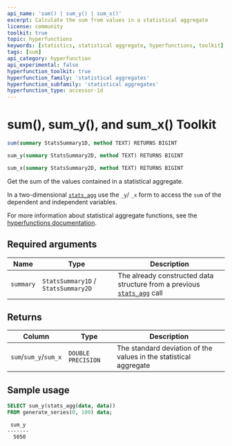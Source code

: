 ```yaml
---
api_name: 'sum() | sum_y() | sum_x()'
excerpt: Calculate the sum from values in a statistical aggregate
license: community
toolkit: true
topic: hyperfunctions
keywords: [statistics, statistical aggregate, hyperfunctions, toolkit]
tags: [sum]
api_category: hyperfunction
api_experimental: false
hyperfunction_toolkit: true
hyperfunction_family: 'statistical aggregates'
hyperfunction_subfamily: 'statistical aggregates'
hyperfunction_type: accessor-1d
---
```


# sum(), sum_y(), and sum_x() <tag type="toolkit">Toolkit</tag>

```SQL
sum(summary StatsSummary1D, method TEXT) RETURNS BIGINT
```
```SQL
sum_y(summary StatsSummary2D, method TEXT) RETURNS BIGINT
```
```SQL
sum_x(summary StatsSummary2D, method TEXT) RETURNS BIGINT
```

Get the  sum of the values contained in a statistical aggregate.

In a two-dimensional [`stats_agg`][stats-agg] use the `_y`/ `_x` form to access the 
`sum` of the dependent and independent variables. 


For more information about statistical aggregate functions, see the
[hyperfunctions documentation][hyperfunctions-stats-agg].

## Required arguments

|Name|Type|Description|
|-|-|-|
|`summary`|`StatsSummary1D` / `StatsSummary2D`|The already constructed data structure from a previous [`stats_agg`][stats-agg] call|

## Returns

|Column|Type|Description|
|-|-|-|
|`sum`/`sum_y`/`sum_x`|`DOUBLE PRECISION`|The standard deviation of the values in the statistical aggregate|

## Sample usage

```SQL
SELECT sum_y(stats_agg(data, data))
FROM generate_series(0, 100) data;
```
```output
 sum_y 
-------
  5050
```


[hyperfunctions-stats-agg]: timescaledb/:currentVersion:/how-to-guides/hyperfunctions/stats-aggs/
[stats-agg]:/hyperfunctions/stats_aggs/stats_agg/
